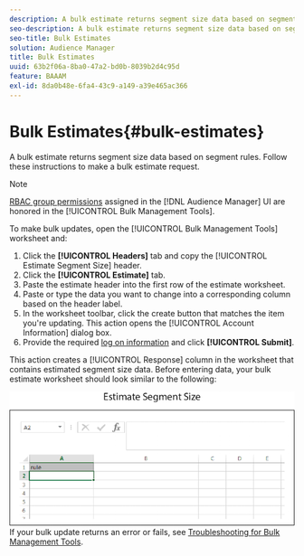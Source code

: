 ```yaml
---
description: A bulk estimate returns segment size data based on segment rules. Follow these instructions to make a bulk estimate request.
seo-description: A bulk estimate returns segment size data based on segment rules. Follow these instructions to make a bulk estimate request.
seo-title: Bulk Estimates
solution: Audience Manager
title: Bulk Estimates
uuid: 63b2f06a-8ba0-47a2-bd0b-8039b2d4c95d
feature: BAAAM
exl-id: 8da0b48e-6fa4-43c9-a149-a39e465ac366
---
```

# Bulk Estimates{#bulk-estimates}

A bulk estimate returns segment size data based on segment rules. Follow these instructions to make a bulk estimate request.

<!-- 

t_bulk_estimates.xml

 -->

>[!NOTE]
>
>[RBAC group permissions](../../features/administration/administration-overview.md) assigned in the [!DNL Audience Manager] UI are honored in the [!UICONTROL Bulk Management Tools].

To make bulk updates, open the [!UICONTROL Bulk Management Tools] worksheet and: 

1. Click the **[!UICONTROL Headers]** tab and copy the [!UICONTROL Estimate Segment Size] header.
2. Click the **[!UICONTROL Estimate]** tab.
3. Paste the estimate header into the first row of the estimate worksheet.
4. Paste or type the data you want to change into a corresponding column based on the header label.
5. In the worksheet toolbar, click the create button that matches the item you're updating.
This action opens the [!UICONTROL Account Information] dialog box. 
6. Provide the required [log on information](../../reference/bulk-management-tools/bulk-management-intro.md#auth-reqs) and click **[!UICONTROL Submit]**.

This action creates a [!UICONTROL Response] column in the worksheet that contains estimated segment size data. Before entering data, your bulk estimate worksheet should look similar to the following: 

![](assets/estimate.png)
If your bulk update returns an error or fails, see [Troubleshooting for Bulk Management Tools](../../reference/bulk-management-tools/bulk-troubleshooting.md).
